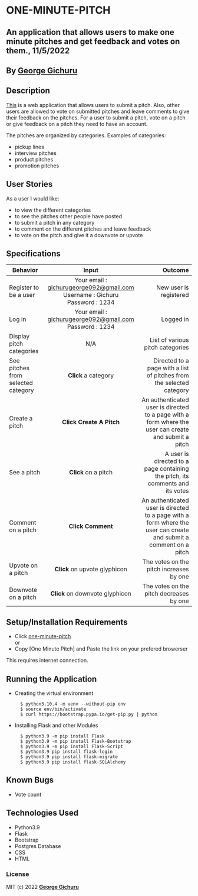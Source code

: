 # ONE-MINUTE-PITCH

## An application that allows users to make one minute pitches and get feedback and votes on them., 11/5/2022


## By **[George Gichuru](https://github.com/GEORGE-GICHURU)**

## Description
[This](https://python-one-minute-pitch.herokuapp.com) is a web application that allows users to submit a pitch. Also, other users are allowed to vote on submitted pitches and leave comments to give their feedback on the pitches. For a user to submit a pitch, vote on a pitch or give feedback on a pitch they need to have an account. <br>

The pitches are organized by categories. Examples of categories: <br> 
- pickup lines
- interview pitches
- product pitches
- promotion pitches

## User Stories
As a user I would like:
* to view the different categories
* to see the pitches other people have posted
* to submit a pitch in any category
* to comment on the different pitches and leave feedback
* to vote on the pitch and give it a downvote or upvote

## Specifications

| Behavior        | Input           | Outcome  |
| ------------- |:-------------:| -----:|
| Register to be a user | Your email : gichurugeorge092@gmail.com <br> Username : Gichuru <br> Password : 1234 | New user is registered |
| Log in | Your email : gichurugeorge092@gmail.com <br> Password : 1234 | Logged in |
| Display pitch categories | N/A | List of various pitch categories |
| See pitches from selected category | **Click** a category | Directed to a page with a list of pitches from the selected category |
| Create a pitch | **Click Create A Pitch** | An authenticated user is directed to a page with a form where the user can create and submit a pitch |
| See a pitch | **Click** on a pitch | A user is directed to a page containing the pitch, its comments and its votes |
| Comment on a pitch | **Click Comment** | An authenticated user is directed to a page with a form where the user can create and submit a comment on a pitch |
| Upvote on a pitch | **Click** on upvote glyphicon | The votes on the pitch increases by one |
| Downvote on a pitch | **Click** on downvote glyphicon | The votes on the pitch decreases by one |

## Setup/Installation Requirements

* Click [one-minute-pitch](https://python-one-minute-pitch.herokuapp.com) <br/>
  or <br/>
* Copy [One Minute Pitch] and  Paste the link on your prefered browerser

This requires internet connection.

## Running the Application

- Creating the virtual environment

        $ python3.10.4 -m venv --without-pip env
        $ source env/bin/activate
        $ curl https://bootstrap.pypa.io/get-pip.py | python

- Installing Flask and other Modules

        $ python3.9 -m pip install Flask
        $ python3.9 -m pip install Flask-Bootstrap
        $ python3.9 -m pip install Flask-Script
        $ python3.9 pip install flask-login
        $ python3.9 pip install flask-migrate
        $ python3.9 pip install flask-SQLAlchemy

## Known Bugs

- Vote count

## Technologies Used
- Python3.9
- Flask
- Bootstrap
- Postgres Database
- CSS
- HTML

### License

MIT (c) 2022 **[George Gichuru](https://github.com/GEORGE-GICHURU)**
